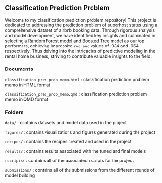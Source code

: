 ## Classification Prediction Problem

Welcome to my classification prediction problem repository! This project is dedicated to addressing the prediction problem of superhost status using a comprehensive dataset of airbnb booking data. Through rigorous analysis and model development, we have identified key insights and culminated in selecting a Random Forest model and Boosted Tree model as our top performers, achieving impressive `roc_auc` values of .934 and .954, respectively. Thus delving into the intricacies of predictive modeling in the rental home business, striving to contribute valuable insights to the field.

### Documents 

`classification_pred_prob_memo.html` : classification prediction problem memo in HTML format

`classification_pred_prob_memo.qmd` : classification prediction problem memo in QMD format

### Folders 

`data/` : contains datasets and model data used in the project 

`figures/` : contains visualizations and figures generated during the project 

`recipes/` : contains the recipes created and used in the project 

`results/` : contains results associated with the tuned and final models 

`rscripts/` : contains all of the associated rscripts for the project

`submissions/` : contains all of the submissions from the different rounds of model building
